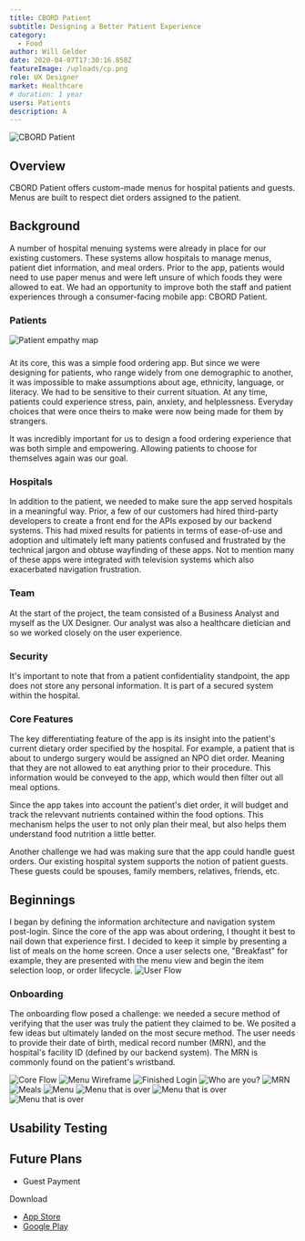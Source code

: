 ```yaml
---
title: CBORD Patient
subtitle: Designing a Better Patient Experience
category:
  - Food
author: Will Gelder
date: 2020-04-07T17:30:16.858Z
featureImage: /uploads/cp.png
role: UX Designer
market: Healthcare
# duration: 1 year
users: Patients
description: A
---
```

![CBORD Patient](/uploads/cp.png)
## Overview
CBORD Patient offers custom-made menus for hospital patients and guests. Menus are built to respect diet orders assigned to the patient.    

## Background
A number of hospital menuing systems were already in place for our existing customers. These systems allow hospitals to manage menus, patient diet information, and meal orders. Prior to the app, patients would need to use paper menus and were left unsure of which foods they were allowed to eat. We had an opportunity to improve both the staff and patient experiences through a consumer-facing mobile app: CBORD Patient.

### Patients
![Patient empathy map](/uploads/tca-user-empathy-map.jpg)
###
At its core, this was a simple food ordering app. But since we were designing for patients, who range widely from one demographic to another, it was impossible to make assumptions about age, ethnicity, language, or literacy. We had to be sensitive to their current situation. At any time, patients could experience stress, pain, anxiety, and helplessness. Everyday choices that were once theirs to make were now being made for them by strangers. 

It was incredibly important for us to design a food ordering experience that was both simple and empowering. Allowing patients to choose for themselves again was our goal. 

### Hospitals
In addition to the patient, we needed to make sure the app served hospitals in a meaningful way. Prior, a few of our customers had hired third-party developers to create a front end for the APIs exposed by our backend systems. This had mixed results for patients in terms of ease-of-use and adoption and ultimately left many patients confused and frustrated by the technical jargon and obtuse wayfinding of these apps. Not to mention many of these apps were integrated with television systems which also exacerbated navigation frustration.

### Team
At the start of the project, the team consisted of a Business Analyst and myself as the UX Designer. Our analyst was also a healthcare dietician and so we worked closely on the user experience. 

### Security
It's important to note that from a patient confidentiality standpoint, the app does not store any personal information. It is part of a secured system within the hospital.

### Core Features
The key differentiating feature of the app is its insight into the patient's current dietary order specified by the hospital. For example, a patient that is about to undergo surgery would be assigned an NPO diet order. Meaning that they are not allowed to eat anything prior to their procedure. This information would be conveyed to the app, which would then filter out all meal options. 

Since the app takes into account the patient's diet order, it will budget and track the relevvant nutrients contained within the food options. This mechanism helps the user to not only plan their meal, but also helps them understand food nutrition a little better.  

Another challenge we had was making sure that the app could handle guest orders. Our existing hospital system supports the notion of patient guests. These guests could be spouses, family members, relatives, friends, etc. 

## Beginnings
I began by defining the information architecture and navigation system post-login. Since the core of the app was about ordering, I thought it best to nail down that experience first. I decided to keep it simple by presenting a list of meals on the home screen. Once a user selects one, "Breakfast" for example, they are presented with the menu view and begin the item selection loop, or order lifecycle. 
![User Flow](/uploads/tca-nav-system-v2.jpg)

### Onboarding
The onboarding flow posed a challenge: we needed a secure method of verifying that the user was truly the patient they claimed to be. We posited a few ideas but ultimately landed on the most secure method. The user needs to provide their date of birth, medical record number (MRN), and the hospital's facility ID (defined by our backend system). The MRN is commonly found on the patient's wristband.


![Core Flow](/uploads/tca-core-flow.jpg)
![Menu Wireframe](/uploads/tca-wireframe-1.jpg)
![Finished Login](/uploads/tca-finished-login.png)
![Who are you?](/uploads/tca-finished-who.png)
![MRN](/uploads/tca-finished-mrn.png)
![Meals](/uploads/tca-finished-meals.png)
![Menu](/uploads/tca-finished-menu-default.png)
![Menu that is over](/uploads/tca-finished-menu-over.png)
![Menu that is over](/uploads/tca-finished-switch-user.png)
![Menu that is over](/uploads/tca-finished-order-summary.png)


## Usability Testing

## Future Plans
- Guest Payment

Download
- [App Store](https://apps.apple.com/us/app/cbord-patient/id1319336992)
- [Google Play](https://play.google.com/store/apps/details?id=com.cbord.patient&hl=en_US)
